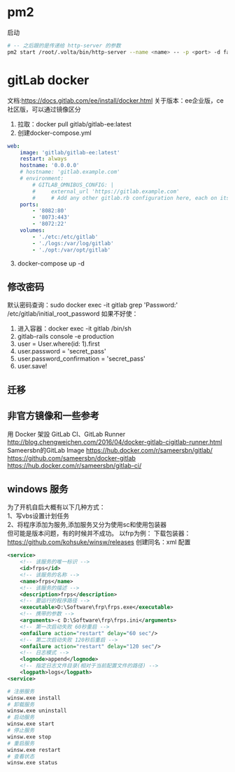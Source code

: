 # pm2
启动

```sh
# -- 之后跟的是传递给 http-server 的参数
pm2 start /root/.volta/bin/http-server --name <name> -- -p <port> -d false
```

# gitLab docker 
文档:<https://docs.gitlab.com/ee/install/docker.html>
关于版本：ee企业版，ce社区版，可以通过镜像区分

1. 拉取：docker pull gitlab/gitlab-ee:latest
2. 创建docker-compose.yml
```yml
web:
    image: 'gitlab/gitlab-ee:latest'
    restart: always
    hostname: '0.0.0.0'
    # hostname: 'gitlab.example.com'
    # environment:
        # GITLAB_OMNIBUS_CONFIG: |
        #     external_url 'https://gitlab.example.com'
        #     # Add any other gitlab.rb configuration here, each on its own line
    ports:
        - '8082:80'
        - '8073:443'
        - '8072:22'
    volumes:
        - './etc:/etc/gitlab'
        - './logs:/var/log/gitlab'
        - './opt:/var/opt/gitlab'
```
3. docker-compose up -d 

## 修改密码
默认密码查询：sudo docker exec -it gitlab grep 'Password:' /etc/gitlab/initial_root_password
如果不好使：
1. 进入容器：docker exec -it gitlab /bin/sh
2. gitlab-rails console -e production
3. user = User.where(id: 1).first
4. user.password = 'secret_pass'
5. user.password_confirmation = 'secret_pass'
5. user.save!

## 迁移


## 非官方镜像和一些参考
用 Docker 架設 GitLab CI、GitLab Runner
http://blog.chengweichen.com/2016/04/docker-gitlab-cigitlab-runner.html
Sameersbn的GitLab Image
https://hub.docker.com/r/sameersbn/gitlab/
https://github.com/sameersbn/docker-gitlab
https://hub.docker.com/r/sameersbn/gitlab-ci/

## windows 服务
为了开机自启大概有以下几种方式：  
1、写vbs设置计划任务  
2、将程序添加为服务,添加服务又分为使用sc和使用包装器  
但可能是版本问题，有的时候并不成功。
以frp为例：
下载包装器： https://github.com/kohsuke/winsw/releases
创建同名：xml 配置
```xml
<service>
	<!-- 该服务的唯一标识 -->
    <id>frps</id>
    <!-- 该服务的名称 -->
    <name>frps</name>
    <!-- 该服务的描述 -->
    <description>frps</description>
    <!-- 要运行的程序路径 -->
    <executable>D:\Software\frp\frps.exe</executable>
    <!-- 携带的参数 -->
    <arguments>-c D:\Software\frp\frps.ini</arguments>
    <!-- 第一次启动失败 60秒重启 -->
    <onfailure action="restart" delay="60 sec"/>
    <!-- 第二次启动失败 120秒后重启 -->
    <onfailure action="restart" delay="120 sec"/>
    <!-- 日志模式 -->
    <logmode>append</logmode>
    <!-- 指定日志文件目录(相对于当前配置文件的路径) -->
    <logpath>logs</logpath>
<service>
```
```sh
# 注册服务
winsw.exe install
# 卸载服务
winsw.exe uninstall
# 启动服务
winsw.exe start
# 停止服务
winsw.exe stop
# 重启服务
winsw.exe restart
# 查看状态
winsw.exe status
```